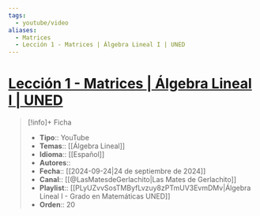 ```yaml
---
tags:
  - youtube/video
aliases:
  - Matrices
  - Lección 1 - Matrices | Álgebra Lineal I | UNED
---
```

# [Lección 1 - Matrices | Álgebra Lineal I | UNED](https://www.youtube.com/watch?v=yRTNW1D2ESQ)

>[!info]+ Ficha
>- **Tipo**:: YouTube
>- **Temas**:: [[Álgebra Lineal]]
>- **Idioma**:: [[Español]]
>- **Autores**::
>- **Fecha**:: [[2024-09-24|24 de septiembre de 2024]]
>- **Canal**:: [[@LasMatesdeGerlachito|Las Mates de Gerlachito]]
>- **Playlist**:: [[PLyUZvvSosTMByfLvzuy8zPTmUV3EvmDMv|Álgebra Lineal I - Grado en Matemáticas UNED]]
>- **Orden**:: 20
